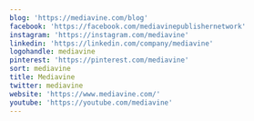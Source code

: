 ```yaml
---
blog: 'https://mediavine.com/blog'
facebook: 'https://facebook.com/mediavinepublishernetwork'
instagram: 'https://instagram.com/mediavine'
linkedin: 'https://linkedin.com/company/mediavine'
logohandle: mediavine
pinterest: 'https://pinterest.com/mediavine'
sort: mediavine
title: Mediavine
twitter: mediavine
website: 'https://www.mediavine.com/'
youtube: 'https://youtube.com/mediavine'
---
```

